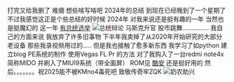 打完又给我删了 难绷
想些啥写啥吧
2024年的总结 到现在已经晚到了一个星期了
不过我感觉这正是个些总结的好时候
2024年 对我来说还是挺有趣的一年 当然也是挺魔幻的
这一年 [有总统选举](https://www.youtube.com/watch?v=kRh6598RmHM)  ![总统辩论](https://images.axios.com/tLfuHhNYjmerW4M9Wkaxaj3_kmA=/0x42:3200x1842/1920x1080/2024/06/25/1719333192053.jpg)
马斯克升官 股市跳舞...............
我自己的方面来说 我放弃了许多旧事物 下半年我卖掉了从2020年开始研究的大部分老设备  那些我录视频用过的.....
但是我也接触了愈多新东西 我学习了如python 建立blog PE系统的制作 使用Vegas FL Pr 的方法
对了我购入了一台redmi note4x 简称MIDO 并刷入了MIUI9系统（带全面屏） ROM见 [酷安](https://www.coolapk.com/feed/56964262?shareKey=MjIxNGRmYzJmOTk2Njc3YTBjMTM~&shareFrom=com.coolapk.market_14.6.0)
还是挺好用的
然后。。。。。。。祝2025能不被KMno4毒死吧
致敬传奇牢ZQK
![奶农助兴](https://img.chinatoyfair.com/toy_fair/20240228/0411c7bb24ae6f305501c465f4d3860d.png.jpg)